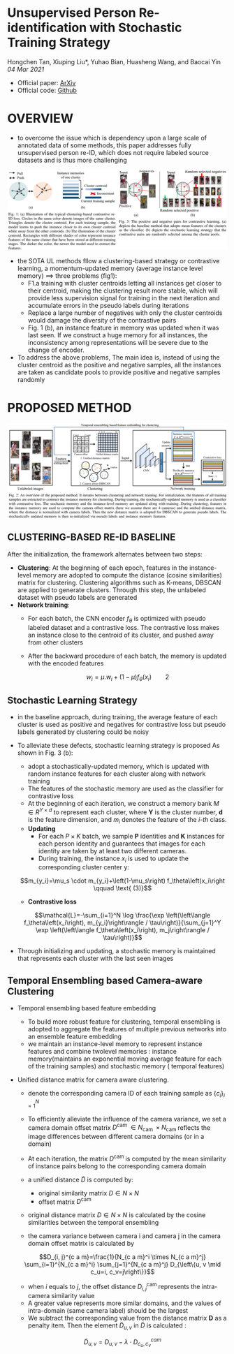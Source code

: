 # Unsupervised Person Re-identification with Stochastic Training Strategy
Hongchen Tan, Xiuping Liu*, Yuhao Bian, Huasheng Wang, and Baocai Yin _04 Mar 2021_

* Official paper: [ArXiv](https://arxiv.org/pdf/2008.04010.pdf)
* Official code: [Github](https://github.com/lithium770/Unsupervised-Person-re-ID-with-Stochastic-Training-Strategy)

# OVERVIEW
- to overcome the issue which is dependency upon a large scale of annotated data of some methods, this paper  addresses fully unsupervised person re-ID, which does not require labeled source datasets and is thus more challenging

![fig1](../../asset/images/P_ReId/UL-STS/fig1.png)

- the SOTA UL methods fllow a clustering-based strategy or contrastive learning, a momentum-updated memory (average instance level memory) ==> three problems (fig1):
  - F1.a training with cluster centroids letting all instances get closer to their centroid, making the clustering result more stable, which will provide less supervision signal for training in the next iteration and accumulate errors in the pseudo labels during iterations
  - Replace a large number of negatives with only the cluster centroids would damage the diversity of the contrastive pairs 
  - Fig. 1 (b), an instance feature in memory was updated when it was last seen. If we construct a huge memory for all instances, the inconsistency among representations will be severe due to the change of encoder.
- To address the above problems,  The main idea is, instead of using the cluster centroid as the positive and negative samples, all the instances are taken as candidate pools to provide positive and negative samples randomly


# PROPOSED METHOD

![fig2](../../asset/images/P_ReId/UL-STS/f2.png)

## CLUSTERING-BASED RE-ID BASELINE
After the initialization, the framework alternates between two steps:
- **Clustering**: At the beginning of each epoch, features in the instance-level memory are adopted to compute the distance (cosine similarities) matrix for clustering. Clustering algorithms such as K-means, DBSCAN  are applied to generate clusters. Through this step, the unlabeled dataset with pseudo labels are generated
- **Network training**:  
  - For each batch, the CNN encoder $f_\theta$ is optimized with pseudo labeled dataset and a contrastive loss. The contrastive loss makes an instance close to the centroid of its cluster, and pushed away from other clusters
  - After the backward procedure of each batch, the memory is updated with the encoded features

    $$w_i = \mu . w_i + (1 - \mu) f_\theta (x_i)  \qquad \text{2}$$

##  Stochastic Learning Strategy
-  in the baseline approach, during training, the average feature of each cluster is used as positive and negatives for contrastive loss but pseudo labels generated by clustering could be noisy
-  To alleviate these defects, stochastic learning strategy is proposed As shown in Fig. 3 (b):
   -   adopt a stochastically-updated memory, which is updated with random instance features for each cluster along with network training
   -   The features of the stochastic memory are used as the classifier for contrastive loss
   -   At the beginning of each iteration, we construct a memory bank $M \in R^{Y \times d}$ to represent each cluster, where **Y** is the cluster number, **d** is the feature dimension, and $m_i$ denotes the feature of the _i-th_ class.
   -   **Updating**
       -   For each $P \times K$ batch, we sample **P** identities and **K** instances for each person identity and guarantees that images for each identity are taken by at least two different cameras.
       -   During training, the instance $x_i$ is used to update the corresponding cluster center y:

      $$m_{y_i}=\mu_s \cdot m_{y_i}+\left(1-\mu_s\right) f_\theta\left(x_i\right \qquad \text{ (3)}$$

   - **Contrastive loss**

    $$\mathcal{L}=-\sum_{i=1}^N \log \frac{\exp \left(\left\langle f_\theta\left(x_i\right), m_{y_i}\right\rangle / \tau\right)}{\sum_{j=1}^Y \exp \left(\left\langle f_\theta\left(x_i\right), m_j\right\rangle / \tau\right)}$$

- Through initializing and updating, a stochastic memory is maintained that represents each cluster with the last seen images

## Temporal Ensembling based Camera-aware Clustering

* Temporal ensembling based feature embedding
  
  -  To build more robust feature for clustering, temporal ensembling is adopted to aggregate the features of multiple previous networks into an ensemble feature embedding
  -  we maintain an instance-level memory to represent instance features and combine twolevel memories : instance memory(maintains an exponential moving average  feature for each of the training samples) and stochastic memory ( temporal features)

* Unified distance matrix for camera aware clustering.
  - denote the corresponding camera ID of each training sample as $\left\{c_i\right\}_{i=1}^N$
  - To efficiently alleviate the influence of the camera variance, we set a camera domain offset matrix $D^{\text {cam }} \in N_{\text {cam }} \times N_{\text {cam }}$ reflects the image differences between different camera domains (or in a domain)
  - At each iteration, the matrix $D^{\text {cam }}$ is computed by the mean similarity of instance pairs belong to the corresponding camera domain
  - a unified distance $\tilde{D}$ is computed by:
    - original similarity matrix $D \in N \times N$
    - offset matrix $D^{\text {cam }}$
  
  - original distance matrix $D \in N \times N$ is calculated by the cosine similarities between the temporal ensembling
  - the camera variance between camera i and camera j in the camera domain offset matrix is calculated by
  
  $$D_{i, j}^{c a m}=\frac{1}{N_{c a m}^i \times N_{c a m}^j} \sum_{i=1}^{N_{c a m}^i} \sum_{j=1}^{N_{c a m}^j} D_{\left\{u, v \mid c_u=i, c_v=j\right\}}$$

    - when _i_ equals to _j_, the offset distance $D_{i, j}^{\text {cam }}$ represents the intra-camera similarity value
    - A greater value represents more similar domains, and the values of intra-domain (same camera label) should be the largest
  - We subtract the corresponding value from the distance matrix **D** as a penalty item. Then the element $\tilde{D}_{u, v}$ in $\tilde{D}$ is calculated :

  $$\tilde{D}_{u, v}=D_{u, v}-\lambda \cdot D_{c_u, c_v}^{c a m}$$